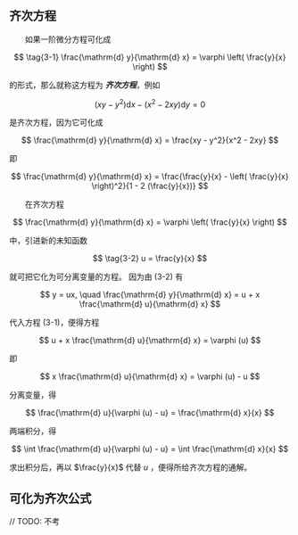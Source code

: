 ## 齐次方程

&#x3000;&#x3000;如果一阶微分方程可化成

$$
\tag{3-1}
\frac{\mathrm{d} y}{\mathrm{d} x} = \varphi \left( \frac{y}{x} \right)
$$

的形式，那么就称这方程为 ***齐次方程***，例如

$$
(xy - y^2) \mathrm{d} x - (x^2 - 2xy) \mathrm{d} y = 0
$$

是齐次方程，因为它可化成

$$
\frac{\mathrm{d} y}{\mathrm{d} x} = \frac{xy - y^2}{x^2 - 2xy}
$$

即

$$
\frac{\mathrm{d} y}{\mathrm{d} x} = \frac{\frac{y}{x} - \left( \frac{y}{x} \right)^2}{1 - 2 (\frac{y}{x})}
$$

&#x3000;&#x3000;在齐次方程

$$
\frac{\mathrm{d} y}{\mathrm{d} x} = \varphi \left( \frac{y}{x} \right)
$$

中，引进新的未知函数

$$
\tag{3-2}
u = \frac{y}{x}
$$

就可把它化为可分离变量的方程。
因为由 (3-2) 有

$$
y = ux, \quad \frac{\mathrm{d} y}{\mathrm{d} x} = u + x \frac{\mathrm{d} u}{\mathrm{d} x}
$$

代入方程 (3-1)，便得方程

$$
u + x \frac{\mathrm{d} u}{\mathrm{d} x} = \varphi (u)
$$

即

$$
x \frac{\mathrm{d} u}{\mathrm{d} x} = \varphi (u) - u
$$

分离变量，得

$$
\frac{\mathrm{d} u}{\varphi (u) - u} = \frac{\mathrm{d} x}{x}
$$

两端积分，得

$$
\int \frac{\mathrm{d} u}{\varphi (u) - u} = \int \frac{\mathrm{d} x}{x}
$$

求出积分后，再以 $\frac{y}{x}$ 代替 $u$ ，便得所给齐次方程的通解。

## 可化为齐次公式

// TODO: 不考
